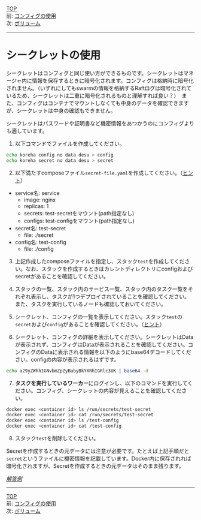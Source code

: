 [TOP](../README.md)   
前: [コンフィグの使用](./swarm-config.md)  
次: [ボリューム](./swarm-valume.md)  

---

# シークレットの使用

シークレットはコンフィグと同じ使い方ができるものです。シークレットはマネージャ内に情報を保存するときに暗号化されます。コンフィグは格納時に暗号化されません。（いずれにしてもswarmの情報を格納するRaftログは暗号化されているため、シークレットは二重に暗号化されるものと理解すれば良い？）　また、コンフィグはコンテナでマウントしなくても中身のデータを確認できますが、シークレットは中身の確認もできません。

シークレットはパスワードや証明書など機密情報をあつかうのにコンフィグよりも適しています。

1. 以下コマンドでファイルを作成してください。

``` sh
echo koreha config no data desu > config
echo koreha secret no data desu > secret
```

2. 以下満たすcomposeファイル`secret-file.yaml`を作成してください。（[ヒント](https://docs.docker.com/compose/compose-file/compose-file-v3/#secrets)）

- service名: service
  - image: nginx
  - replicas: 1
  - secrets: test-secretをマウント(path指定なし)
  - configs: test-configをマウント(path指定なし)
- secret名: test-secret
  - file: ./secret
- config名: test-config
  - file: ./config

3. 上記作成したcomposeファイルを指定し、スタック`test`を作成してください。なお、スタックを作成するときはカレントディレクトリにconfigおよびsecretがあることを確認してください。

4. スタックの一覧、スタック内のサービス一覧、スタック内のタスク一覧をそれぞれ表示し、タスクが1つデプロイされていることを確認してください。また、タスクを実行しているノードも確認しておいてください。

5. シークレット、コンフィグの一覧を表示してください。スタック`test`の`secret`および`config`があることを確認してください。（[ヒント](https://docs.docker.com/engine/reference/commandline/secret_ls/)）

6. シークレット、コンフィグの詳細を表示してください。シークレットはDataが表示されず、コンフィグはDataが表示されることを確認してください。コンフィグのDataに表示される情報を以下のようにbase64デコードしてください。configの内容が表示されるはずです。

``` sh
echo a29yZWhhIGNvbmZpZyBubyBkYXRhIGRlc3UK | base64 -d
```

7. **タスクを実行しているワーカー**にログインし、以下のコマンドを実行してください。コンフィグ、シークレットの内容が見えることを確認してください。

``` sh
docker exec <container id> ls /run/secrets/test-secret
docker exec <container id> cat /run/secrets/test-secret
docker exec <container id> ls /test-config
docker exec <container id> cat /test-config
```

8. スタック`test`を削除してください。

Secretを作成するときの元データには注意が必要です。たとえば上記手順だと`secret`というファイルに機密情報を記載しています。Docker内に保存されれば暗号化されますが、Secretを作成するときの元データはそのまま残ります。

*[解答例](./.ans/swarm-secret.md)*

---

[TOP](../README.md)   
前: [コンフィグの使用](./swarm-config.md)  
次: [ボリューム](./swarm-valume.md)  